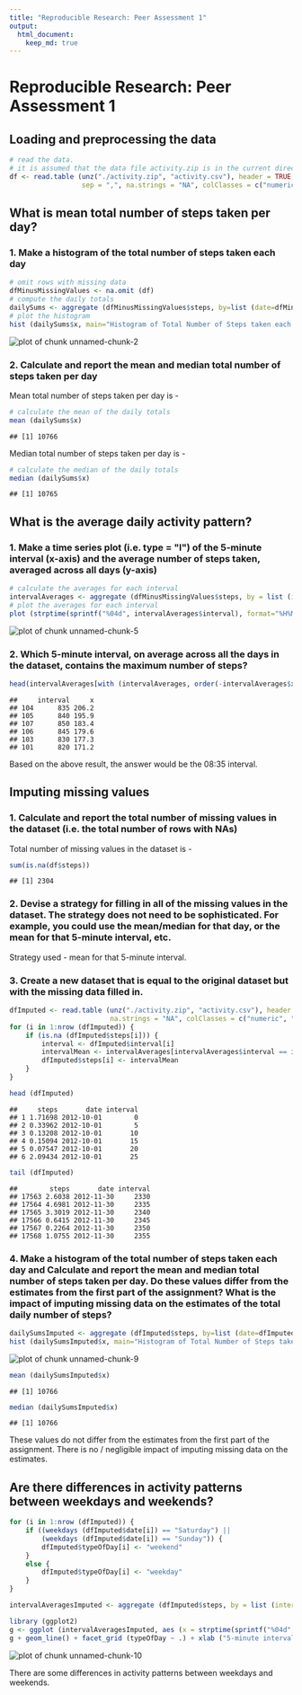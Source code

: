 ```yaml
---
title: "Reproducible Research: Peer Assessment 1"
output: 
  html_document:
    keep_md: true
---
```


# Reproducible Research: Peer Assessment 1


## Loading and preprocessing the data


```r
# read the data.
# it is assumed that the data file activity.zip is in the current directory.
df <- read.table (unz("./activity.zip", "activity.csv"), header = TRUE, 
                  sep = ",", na.strings = "NA", colClasses = c("numeric", "Date", "numeric"))
```


## What is mean total number of steps taken per day?

### 1. Make a histogram of the total number of steps taken each day

```r
# omit rows with missing data
dfMinusMissingValues <- na.omit (df)
# compute the daily totals
dailySums <- aggregate (dfMinusMissingValues$steps, by=list (date=dfMinusMissingValues$date), FUN=sum)
# plot the histogram
hist (dailySums$x, main="Histogram of Total Number of Steps taken each day", xlab = "Daily Total of Number of Steps", ylab = "Number of Days")
```

![plot of chunk unnamed-chunk-2](figure/unnamed-chunk-2.png) 

### 2. Calculate and report the mean and median total number of steps taken per day

Mean total number of steps taken per day is -

```r
# calculate the mean of the daily totals
mean (dailySums$x)
```

```
## [1] 10766
```

Median total number of steps taken per day is -

```r
# calculate the median of the daily totals
median (dailySums$x)
```

```
## [1] 10765
```


## What is the average daily activity pattern?

### 1. Make a time series plot (i.e. type = "l") of the 5-minute interval (x-axis) and the average number of steps taken, averaged across all days (y-axis)


```r
# calculate the averages for each interval
intervalAverages <- aggregate (dfMinusMissingValues$steps, by = list (interval=dfMinusMissingValues$interval), FUN=mean)
# plot the averages for each interval
plot (strptime(sprintf("%04d", intervalAverages$interval), format="%H%M"), intervalAverages$x, type="l", xlab="5-minute interval in day", ylab="Average number of steps taken in 5-minute interval")
```

![plot of chunk unnamed-chunk-5](figure/unnamed-chunk-5.png) 
### 2. Which 5-minute interval, on average across all the days in the dataset, contains the maximum number of steps?


```r
head(intervalAverages[with (intervalAverages, order(-intervalAverages$x)),])
```

```
##     interval     x
## 104      835 206.2
## 105      840 195.9
## 107      850 183.4
## 106      845 179.6
## 103      830 177.3
## 101      820 171.2
```

Based on the above result, the answer would be the 08:35 interval.

## Imputing missing values

### 1. Calculate and report the total number of missing values in the dataset (i.e. the total number of rows with NAs)

Total number of missing values in the dataset is - 


```r
sum(is.na(df$steps))
```

```
## [1] 2304
```

### 2. Devise a strategy for filling in all of the missing values in the dataset. The strategy does not need to be sophisticated. For example, you could use the mean/median for that day, or the mean for that 5-minute interval, etc.

Strategy used - mean for that 5-minute interval.

### 3. Create a new dataset that is equal to the original dataset but with the missing data filled in.


```r
dfImputed <- read.table (unz("./activity.zip", "activity.csv"), header = TRUE, sep = ",", 
                         na.strings = "NA", colClasses = c("numeric", "Date", "numeric"))
for (i in 1:nrow (dfImputed)) {
    if (is.na (dfImputed$steps[i])) {
        interval <- dfImputed$interval[i]
        intervalMean <- intervalAverages[intervalAverages$interval == interval, 2]
        dfImputed$steps[i] <- intervalMean
    }
}

head (dfImputed)
```

```
##     steps       date interval
## 1 1.71698 2012-10-01        0
## 2 0.33962 2012-10-01        5
## 3 0.13208 2012-10-01       10
## 4 0.15094 2012-10-01       15
## 5 0.07547 2012-10-01       20
## 6 2.09434 2012-10-01       25
```

```r
tail (dfImputed)
```

```
##        steps       date interval
## 17563 2.6038 2012-11-30     2330
## 17564 4.6981 2012-11-30     2335
## 17565 3.3019 2012-11-30     2340
## 17566 0.6415 2012-11-30     2345
## 17567 0.2264 2012-11-30     2350
## 17568 1.0755 2012-11-30     2355
```

### 4. Make a histogram of the total number of steps taken each day and Calculate and report the mean and median total number of steps taken per day. Do these values differ from the estimates from the first part of the assignment? What is the impact of imputing missing data on the estimates of the total daily number of steps?


```r
dailySumsImputed <- aggregate (dfImputed$steps, by=list (date=dfImputed$date), FUN=sum)
hist (dailySumsImputed$x, main="Histogram of Total Number of Steps taken each day (With Imputed Data)", xlab = "Daily Total of Number of Steps", ylab = "Number of Days")
```

![plot of chunk unnamed-chunk-9](figure/unnamed-chunk-9.png) 

```r
mean (dailySumsImputed$x)
```

```
## [1] 10766
```

```r
median (dailySumsImputed$x)
```

```
## [1] 10766
```

These values do not differ from the estimates from the first part of the assignment. There is no / negligible impact of imputing missing data on the estimates.

## Are there differences in activity patterns between weekdays and weekends?


```r
for (i in 1:nrow (dfImputed)) {
    if ((weekdays (dfImputed$date[i]) == "Saturday") ||
        (weekdays (dfImputed$date[i]) == "Sunday")) {
        dfImputed$typeOfDay[i] <- "weekend"
    }
    else {
        dfImputed$typeOfDay[i] <- "weekday"
    }
}

intervalAveragesImputed <- aggregate (dfImputed$steps, by = list (interval=dfImputed$interval, typeOfDay=dfImputed$typeOfDay), FUN=mean)

library (ggplot2)
g <- ggplot (intervalAveragesImputed, aes (x = strptime(sprintf("%04d", intervalAveragesImputed$interval), format="%H%M"), y = intervalAveragesImputed$x))
g + geom_line() + facet_grid (typeOfDay ~ .) + xlab ("5-minute interval in day") + ylab ("Average number of steps taken in 5-minute interval")
```

![plot of chunk unnamed-chunk-10](figure/unnamed-chunk-10.png) 

There are some differences in activity patterns between weekdays and weekends.
